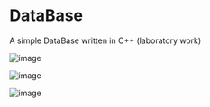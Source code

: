 # DataBase
A simple DataBase written in C++ (laboratory work)

![image](https://user-images.githubusercontent.com/50676974/111803641-e66a3b80-88d7-11eb-9f2e-abba2855b944.png)

![image](https://user-images.githubusercontent.com/50676974/111803677-ef5b0d00-88d7-11eb-8ffc-172df2652e25.png)

![image](https://user-images.githubusercontent.com/50676974/111803724-fe41bf80-88d7-11eb-8351-33c0a33e8dd9.png)
